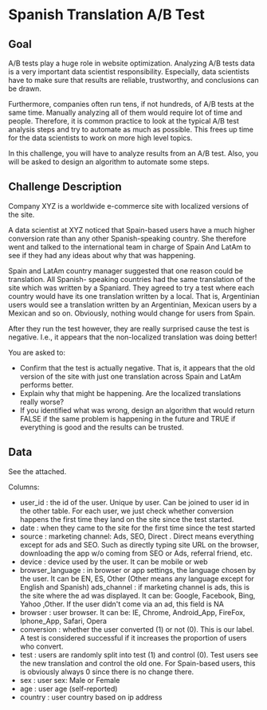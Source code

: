 # Spanish Translation A/B Test
## Goal

A/B tests play a huge role in website optimization. Analyzing A/B tests data is a very important data scientist responsibility. Especially, data scientists have to make sure that results are reliable, trustworthy, and conclusions can be drawn.

Furthermore, companies often run tens, if not hundreds, of A/B tests at the same time. Manually analyzing all of them would require lot of time and people. Therefore, it is common practice to look at the typical A/B test analysis steps and try to automate as much as possible. This frees up time for the data scientists to work on more high level topics.

In this challenge, you will have to analyze results from an A/B test. Also, you will be asked to design an algorithm to automate some steps.

## Challenge Description

Company XYZ is a worldwide e-commerce site with localized versions of the site.

A data scientist at XYZ noticed that Spain-based users have a much higher conversion rate than any other Spanish-speaking country. She therefore went and talked to the international team in charge of Spain And LatAm to see if they had any ideas about why that was happening.

Spain and LatAm country manager suggested that one reason could be translation. All Spanish- speaking countries had the same translation of the site which was written by a Spaniard. They agreed to try a test where each country would have its one translation written by a local. That is, Argentinian users would see a translation written by an Argentinian, Mexican users by a Mexican and so on. Obviously, nothing would change for users from Spain.

After they run the test however, they are really surprised cause the test is negative. I.e., it appears that the non-localized translation was doing better!


You are asked to:

- Confirm that the test is actually negative. That is, it appears that the old version of the site with just one translation across Spain and LatAm performs better.
- Explain why that might be happening. Are the localized translations really worse?
- If you identified what was wrong, design an algorithm that would return FALSE if the same problem is happening in the future and TRUE if everything is good and the results can be trusted.

## Data

See the attached.

Columns:

- user_id : the id of the user. Unique by user. Can be joined to user id in the other table. For each user, we just check whether conversion happens the first time they land on the site since the test started.
- date : when they came to the site for the first time since the test started
- source : marketing channel: Ads, SEO, Direct . Direct means everything except for ads and SEO. Such as directly typing site URL on the browser, downloading the app w/o coming from SEO or Ads, referral friend, etc.
- device : device used by the user. It can be mobile or web
- browser_language : in browser or app settings, the language chosen by the user. It can be EN, ES, Other (Other means any language except for English and Spanish) ads_channel : if marketing channel is ads, this is the site where the ad was displayed. It can be: Google, Facebook, Bing, Yahoo ,Other. If the user didn't come via an ad, this field is NA
- browser : user browser. It can be: IE, Chrome, Android_App, FireFox, Iphone_App, Safari, Opera
- conversion : whether the user converted (1) or not (0). This is our label. A test is considered successful if it increases the proportion of users who convert.
- test : users are randomly split into test (1) and control (0). Test users see the new translation and control the old one. For Spain-based users, this is obviously always 0 since there is no change there.
- sex : user sex: Male or Female
- age : user age (self-reported)
- country : user country based on ip address

